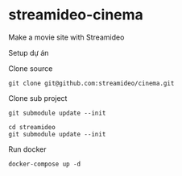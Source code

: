# streamideo-cinema
Make a movie site with Streamideo


Setup dự án

Clone source

```
git clone git@github.com:streamideo/cinema.git
```

Clone sub project

```
git submodule update --init

cd streamideo
git submodule update --init
```

Run docker

```
docker-compose up -d
```
